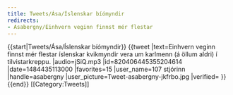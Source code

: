 ```yaml
---
title: Tweets/Ása/Íslenskar bíómyndir
redirects:
- Asabergny/Einhvern veginn finnst mér flestar
---
```


{{start|Tweets/Ása/Íslenskar bíómyndir}}
{{tweet
|text=Einhvern veginn finnst mér flestar íslenskar kvikmyndir vera um karlmenn (á öllum aldri) í tilvistarkreppu.
|audio=jSiQ.mp3
|id=820406445355204614
|date=1484435113000
|favorites=15
|user_name=107 stjórinn
|handle=asabergny
|user_picture=Tweet-asabergny-jkfrbo.jpg
|verified=
}}
{{end}}<noinclude>
[[Category:Tweets]]
</noinclude>